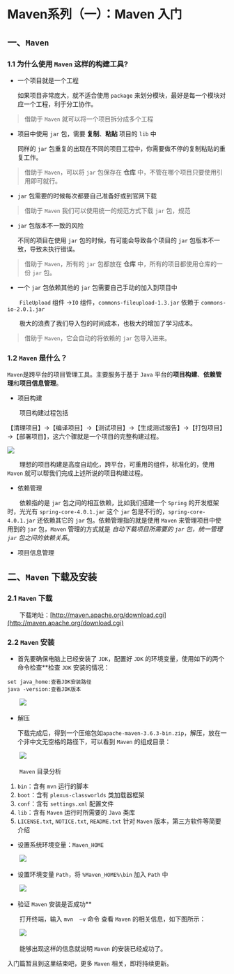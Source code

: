# Maven系列（一）：Maven 入门

## 一、`Maven`

### 1.1 为什么使用 `Maven` 这样的构建工具?

* 一个项目就是一个工程

    如果项目非常庞大，就不适合使用 `package` 来划分模块，最好是每一个模块对应一个工程，利于分工协作。

> 借助于 `Maven` 就可以将一个项目拆分成多个工程

* 项目中使用 `jar` 包，需要 **复制**、**粘贴** 项目的 `lib` 中

    同样的 `jar` 包重复的出现在不同的项目工程中，你需要做不停的复制粘贴的重复工作。

> 借助于 `Maven`，可以将 `jar` 包保存在 **仓库** 中，不管在哪个项目只要使用引用即可就行。

* `jar` 包需要的时候每次都要自己准备好或到官网下载

> 借助于 `Maven` 我们可以使用统一的规范方式下载 `jar` 包，规范

* `jar` 包版本不一致的风险

    不同的项目在使用 `jar` 包的时候，有可能会导致各个项目的 `jar` 包版本不一致，导致未执行错误。

> 借助于 `Maven`，所有的 `jar` 包都放在 **仓库**  中，所有的项目都使用仓库的一份 `jar` 包。

* 一个 `jar` 包依赖其他的 `jar` 包需要自己手动的加入到项目中

　　`FileUpload` 组件 ->`IO` 组件，`commons-fileupload-1.3.jar` 依赖于 `commons-io-2.0.1.jar`

　　极大的浪费了我们导入包的时间成本，也极大的增加了学习成本。

> 借助于 `Maven`，它会自动的将依赖的 `jar` 包导入进来。

### 1.2 `Maven` 是什么？

`Maven`是跨平台的项目管理工具。主要服务于基于 `Java` 平台的**项目构建**、**依赖管理**和**项目信息管理**。

* 项目构建

　　项目构建过程包括

【清理项目】→【编译项目】→【测试项目】→【生成测试报告】→【打包项目】→【部署项目】，这六个骤就是一个项目的完整构建过程。

   ![](https://img.dusty.vip/Note/20200831170932.png)

　　理想的项目构建是高度自动化，跨平台，可重用的组件，标准化的，使用 `Maven` 就可以帮我们完成上述所说的项目构建过程。

* 依赖管理

　　依赖指的是 `jar` 包之间的相互依赖，比如我们搭建一个 `Spring` 的开发框架时，光光有 `spring-core-4.0.1.jar` 这个 `jar` 包是不行的，`spring-core-4.0.1.jar` 还依赖其它的 `jar` 包。依赖管理指的就是使用 `Maven` 来管理项目中使用到的 `jar` 包，`Maven` 管理的方式就是 *自动下载项目所需要的 `jar` 包，统一管理 `jar` 包之间的依赖关系*。

* 项目信息管理


## 二、`Maven` 下载及安装

### 2.1 `Maven` 下载

　　下载地址：[http://maven.apache.org/download.cgi](http://maven.apache.org/download.cgi)

### 2.2 `Maven` 安装

 * 首先要确保电脑上已经安装了 `JDK`，配置好 `JDK` 的环境变量，使用如下的两个命令检查**检查 `JDK` 安装的情况：

```linux
set java_home:查看JDK安装路径
java -version:查看JDK版本
```

　　![](https://img.dusty.vip/Note/20200831171711.png)

 * 解压

    下载完成后，得到一个压缩包如`apache-maven-3.6.3-bin.zip`，解压，放在一个非中文无空格的路径下，可以看到 `Maven` 的组成目录：

　　![](https://img.dusty.vip/Note/20200831173228.png)

　　`Maven` 目录分析

1. `bin`：含有 `mvn` 运行的脚本
1. `boot`：含有 `plexus-classworlds` 类加载器框架
1. `conf`：含有 `settings.xml` 配置文件
1. `lib`：含有 `Maven` 运行时所需要的 `Java` 类库
1. `LICENSE.txt`, `NOTICE.txt`, `README.txt` 针对 `Maven` 版本，第三方软件等简要介绍

 * 设置系统环境变量：`Maven_HOME`

　　![](https://img.dusty.vip/Note/20200831172338.png)

 * 设置环境变量 `Path`，将 `%Maven_HOME%\bin` 加入 `Path` 中

　　![](https://img.dusty.vip/Note/20200831172351.png)

 * 验证 `Maven` 安装是否成功**

　　打开终端，输入 `mvn  –v` 命令 查看 `Maven` 的相关信息，如下图所示：

　　![](https://img.dusty.vip/Note/20200831172507.png)

　　能够出现这样的信息就说明 `Maven` 的安装已经成功了。

入门篇暂且到这里结束吧，更多 `Maven` 相关，即将持续更新。